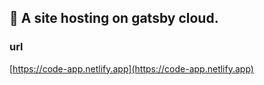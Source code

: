 ## 🚀 A site hosting on gatsby cloud.

### url

[https://code-app.netlify.app](https://code-app.netlify.app)
